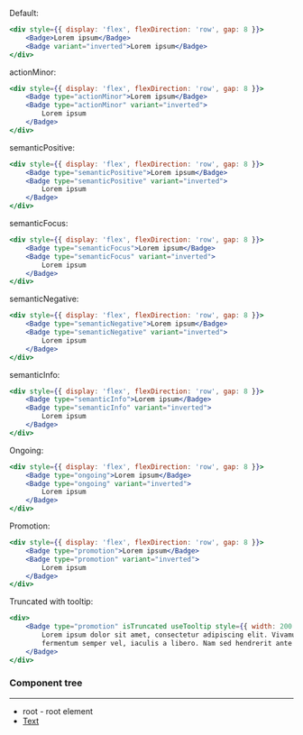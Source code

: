 Default:

```jsx
<div style={{ display: 'flex', flexDirection: 'row', gap: 8 }}>
    <Badge>Lorem ipsum</Badge>
    <Badge variant="inverted">Lorem ipsum</Badge>
</div>
```

actionMinor:

```jsx
<div style={{ display: 'flex', flexDirection: 'row', gap: 8 }}>
    <Badge type="actionMinor">Lorem ipsum</Badge>
    <Badge type="actionMinor" variant="inverted">
        Lorem ipsum
    </Badge>
</div>
```

semanticPositive:

```jsx
<div style={{ display: 'flex', flexDirection: 'row', gap: 8 }}>
    <Badge type="semanticPositive">Lorem ipsum</Badge>
    <Badge type="semanticPositive" variant="inverted">
        Lorem ipsum
    </Badge>
</div>
```

semanticFocus:

```jsx
<div style={{ display: 'flex', flexDirection: 'row', gap: 8 }}>
    <Badge type="semanticFocus">Lorem ipsum</Badge>
    <Badge type="semanticFocus" variant="inverted">
        Lorem ipsum
    </Badge>
</div>
```

semanticNegative:

```jsx
<div style={{ display: 'flex', flexDirection: 'row', gap: 8 }}>
    <Badge type="semanticNegative">Lorem ipsum</Badge>
    <Badge type="semanticNegative" variant="inverted">
        Lorem ipsum
    </Badge>
</div>
```

semanticInfo:

```jsx
<div style={{ display: 'flex', flexDirection: 'row', gap: 8 }}>
    <Badge type="semanticInfo">Lorem ipsum</Badge>
    <Badge type="semanticInfo" variant="inverted">
        Lorem ipsum
    </Badge>
</div>
```

Ongoing:

```jsx
<div style={{ display: 'flex', flexDirection: 'row', gap: 8 }}>
    <Badge type="ongoing">Lorem ipsum</Badge>
    <Badge type="ongoing" variant="inverted">
        Lorem ipsum
    </Badge>
</div>
```

Promotion:

```jsx
<div style={{ display: 'flex', flexDirection: 'row', gap: 8 }}>
    <Badge type="promotion">Lorem ipsum</Badge>
    <Badge type="promotion" variant="inverted">
        Lorem ipsum
    </Badge>
</div>
```

Truncated with tooltip:

```jsx
<div>
    <Badge type="promotion" isTruncated useTooltip style={{ width: 200 }}>
        Lorem ipsum dolor sit amet, consectetur adipiscing elit. Vivamus arcu nulla, pretium
        fermentum semper vel, iaculis a libero. Nam sed hendrerit ante
    </Badge>
</div>
```

### Component tree

---

-   root - root element
-   [Text](#/Typography?id=text)
